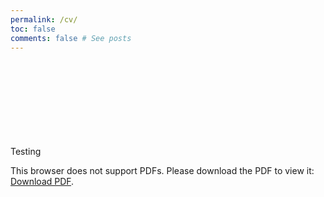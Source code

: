 ```yaml
---
permalink: /cv/
toc: false
comments: false # See posts
---
```

Testing
<object data="https://github.com/bojeryd91/website/blob/main/CV.pdf?raw=true" type="application/pdf" width="700px" height="700px">
    <embed src="https://github.com/bojeryd91/website/blob/main/CV.pdf?raw=true">
        <p>This browser does not support PDFs. Please download the PDF to view it: <a href="https://github.com/bojeryd91/website/blob/main/CV.pdf?raw=true">Download PDF</a>.</p>
    </embed>
</object>
